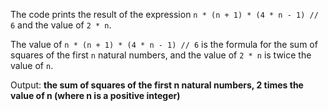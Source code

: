 The code prints the result of the expression `n * (n + 1) * (4 * n - 1) // 6` and the value of `2 * n`. 

The value of `n * (n + 1) * (4 * n - 1) // 6` is the formula for the sum of squares of the first `n` natural numbers, and the value of `2 * n` is twice the value of `n`.

Output: **the sum of squares of the first n natural numbers, 2 times the value of n (where n is a positive integer)**